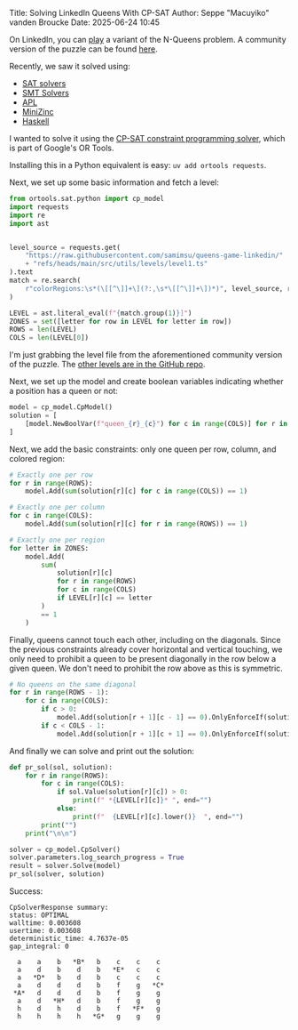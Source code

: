 Title: Solving LinkedIn Queens With CP-SAT
Author: Seppe "Macuyiko" vanden Broucke
Date: 2025-06-24 10:45

On LinkedIn, you can [play](https://www.linkedin.com/games/queens) a variant of the N-Queens problem.
A community version of the puzzle can be found [here](https://queensgame.vercel.app/).

Recently, we saw it solved using:

- [SAT solvers](https://ryanberger.me/posts/queens/)
- [SMT Solvers](https://buttondown.com/hillelwayne/archive/solving-linkedin-queens-with-smt/)
- [APL](https://pitr.ca/2025-06-14-queens)
- [MiniZinc](https://zayenz.se/blog/post/linkedin-queens/)
- [Haskell](https://imiron.io/post/linkedin-queens/)

I wanted to solve it using the [CP-SAT constraint programming solver](https://developers.google.com/optimization/cp/cp_solver), which is part of Google's OR Tools.

Installing this in a Python equivalent is easy: `uv add ortools requests`.

Next, we set up some basic information and fetch a level:

```python
from ortools.sat.python import cp_model
import requests
import re
import ast


level_source = requests.get(
    "https://raw.githubusercontent.com/samimsu/queens-game-linkedin/"
    + "refs/heads/main/src/utils/levels/level1.ts"
).text
match = re.search(
    r"colorRegions:\s*(\[[^\]]+\](?:,\s*\[[^\]]+\])*)", level_source, re.DOTALL
)

LEVEL = ast.literal_eval(f"{match.group(1)}]")
ZONES = set([letter for row in LEVEL for letter in row])
ROWS = len(LEVEL)
COLS = len(LEVEL[0])
```

I'm just grabbing the level file from the aforementioned community version of the puzzle.
The [other levels are in the GitHub repo](https://github.com/samimsu/queens-game-linkedin/tree/main/src/utils/levels).

Next, we set up the model and create boolean variables indicating whether a position has a queen or not:

```python
model = cp_model.CpModel()
solution = [
    [model.NewBoolVar(f"queen_{r}_{c}") for c in range(COLS)] for r in range(ROWS)
]
```

Next, we add the basic constraints: only one queen per row, column, and colored region:

```python
# Exactly one per row
for r in range(ROWS):
    model.Add(sum(solution[r][c] for c in range(COLS)) == 1)

# Exactly one per column
for c in range(COLS):
    model.Add(sum(solution[r][c] for r in range(ROWS)) == 1)

# Exactly one per region
for letter in ZONES:
    model.Add(
        sum(
            solution[r][c]
            for r in range(ROWS)
            for c in range(COLS)
            if LEVEL[r][c] == letter
        )
        == 1
    )
```

Finally, queens cannot touch each other, including on the diagonals.
Since the previous constraints already cover horizontal and vertical touching, we only need to prohibit a queen to be present diagonally in the row below a given queen.
We don't need to prohibit the row above as this is symmetric.

```python
# No queens on the same diagonal
for r in range(ROWS - 1):
    for c in range(COLS):
        if c > 0:
            model.Add(solution[r + 1][c - 1] == 0).OnlyEnforceIf(solution[r][c])
        if c < COLS - 1:
            model.Add(solution[r + 1][c + 1] == 0).OnlyEnforceIf(solution[r][c])
```

And finally we can solve and print out the solution:

```python
def pr_sol(sol, solution):
    for r in range(ROWS):
        for c in range(COLS):
            if sol.Value(solution[r][c]) > 0:
                print(f" *{LEVEL[r][c]}* ", end="")
            else:
                print(f"  {LEVEL[r][c].lower()}  ", end="")
        print("")
    print("\n\n")

solver = cp_model.CpSolver()
solver.parameters.log_search_progress = True
result = solver.Solve(model)
pr_sol(solver, solution)
```

Success:

```plain
CpSolverResponse summary:
status: OPTIMAL
walltime: 0.003608
usertime: 0.003608
deterministic_time: 4.7637e-05
gap_integral: 0

  a    a    b   *B*   b    c    c    c  
  a    d    b    d    b   *E*   c    c  
  a   *D*   b    d    b    c    c    c  
  a    d    d    d    b    f    g   *C* 
 *A*   d    d    d    b    f    g    g  
  a    d   *H*   d    b    f    g    g  
  h    d    h    d    b    f   *F*   g  
  h    h    h    h   *G*   g    g    g
```
